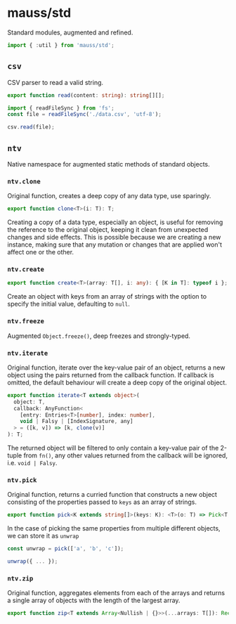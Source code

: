 # mauss/std

Standard modules, augmented and refined.

```javascript
import { :util } from 'mauss/std';
```

## `csv`

CSV parser to read a valid string.

```typescript
export function read(content: string): string[][];
```

```javascript
import { readFileSync } from 'fs';
const file = readFileSync('./data.csv', 'utf-8');

csv.read(file);
```

## `ntv`

Native namespace for augmented static methods of standard objects.

### `ntv.clone`

Original function, creates a deep copy of any data type, use sparingly.

```typescript
export function clone<T>(i: T): T;
```

Creating a copy of a data type, especially an object, is useful for removing the reference to the original object, keeping it clean from unexpected changes and side effects. This is possible because we are creating a new instance, making sure that any mutation or changes that are applied won't affect one or the other.

### `ntv.create`

```typescript
export function create<T>(array: T[], i: any): { [K in T]: typeof i };
```

Create an object with keys from an array of strings with the option to specify the initial value, defaulting to `null`.

### `ntv.freeze`

Augmented `Object.freeze()`, deep freezes and strongly-typed.

### `ntv.iterate`

Original function, iterate over the key-value pair of an object, returns a new object using the pairs returned from the callback function. If callback is omitted, the default behaviour will create a deep copy of the original object.

```typescript
export function iterate<T extends object>(
  object: T,
  callback: AnyFunction<
    [entry: Entries<T>[number], index: number],
    void | Falsy | [IndexSignature, any]
  > = ([k, v]) => [k, clone(v)]
): T;
```

The returned object will be filtered to only contain a key-value pair of the 2-tuple from `fn()`, any other values returned from the callback will be ignored, i.e. `void | Falsy`.

### `ntv.pick`

Original function, returns a curried function that constructs a new object consisting of the properties passed to `keys` as an array of strings.

```typescript
export function pick<K extends string[]>(keys: K): <T>(o: T) => Pick<T, K[number]>;
```

In the case of picking the same properties from multiple different objects, we can store it as `unwrap`

```typescript
const unwrap = pick(['a', 'b', 'c']);

unwrap({ ... });
```

### `ntv.zip`

Original function, aggregates elements from each of the arrays and returns a single array of objects with the length of the largest array.

```typescript
export function zip<T extends Array<Nullish | {}>>(...arrays: T[]): Record<IndexSignature, any>[];
```

